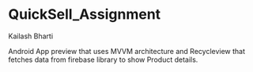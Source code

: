 # QuickSell_Assignment
Kailash Bharti

Android App preview that uses MVVM architecture and Recycleview that fetches data from firebase library to show Product details.

